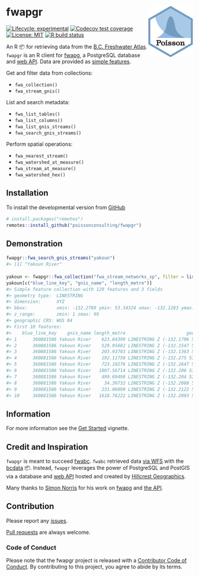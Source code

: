 
<!-- README.md is generated from README.Rmd. Please edit that file -->

# fwapgr <img src="man/figures/logo.png" align="right" />

<!-- badges: start -->

[![Lifecycle:
experimental](https://img.shields.io/badge/lifecycle-experimental-orange.svg)](https://www.tidyverse.org/lifecycle/#experimental)
[![Codecov test
coverage](https://codecov.io/gh/poissonconsulting/fwapgr/branch/master/graph/badge.svg)](https://codecov.io/gh/poissonconsulting/fwapgr?branch=master)
[![License:
MIT](https://img.shields.io/badge/License-MIT-green.svg)](https://opensource.org/licenses/MIT)
[![R build
status](https://github.com/poissonconsulting/fwapgr/workflows/R-CMD-check/badge.svg)](https://github.com/poissonconsulting/fwapgr/actions)
<!-- badges: end -->

An R 📦 for retrieving data from the [B.C. Freshwater
Atlas](https://www2.gov.bc.ca/gov/content/data/geographic-data-services/topographic-data/freshwater).
`fwapgr` is an R client for [fwapg](https://github.com/smnorris/fwapg),
a PostgreSQL database and [web API](https://hillcrestgeo.ca/fwapg/).
Data are provided as [simple features](https://github.com/r-spatial/sf).

Get and filter data from collections:

  - `fwa_collection()`  
  - `fwa_stream_gnis()`

List and search metadata:

  - `fwa_list_tables()`  
  - `fwa_list_columns()`  
  - `fwa_list_gnis_streams()`  
  - `fwa_search_gnis_streams()`

Perform spatial operations:

  - `fwa_nearest_stream()`  
  - `fwa_watershed_at_measure()`  
  - `fwa_stream_at_measure()`  
  - `fwa_watershed_hex()`

## Installation

To install the developmental version from
[GitHub](https://github.com/poissonconsulting/fwapgr)

``` r
# install.packages("remotes")
remotes::install_github("poissonconsulting/fwapgr")
```

## Demonstration

``` r
fwapgr::fwa_search_gnis_streams("yakoun")
#> [1] "Yakoun River"

yakoun <- fwapgr::fwa_collection("fwa_stream_networks_sp", filter = list(gnis_name = 'Yakoun River'))
yakoun[c("blue_line_key", "gnis_name", "length_metre")]
#> Simple feature collection with 129 features and 3 fields
#> geometry type:  LINESTRING
#> dimension:      XYZ
#> bbox:           xmin: -132.2789 ymin: 53.34324 xmax: -132.1283 ymax: 53.65705
#> z_range:        zmin: 1 zmax: 99
#> geographic CRS: WGS 84
#> First 10 features:
#>    blue_line_key    gnis_name length_metre                       geometry
#> 1      360881586 Yakoun River    623.84399 LINESTRING Z (-132.1796 53....
#> 2      360881586 Yakoun River    529.95682 LINESTRING Z (-132.1547 53....
#> 3      360881586 Yakoun River    203.93703 LINESTRING Z (-132.1363 53....
#> 4      360881586 Yakoun River    192.11758 LINESTRING Z (-132.275 53.3...
#> 5      360881586 Yakoun River    723.10276 LINESTRING Z (-132.2647 53....
#> 6      360881586 Yakoun River   1807.56714 LINESTRING Z (-132.206 53.6...
#> 7      360881586 Yakoun River    499.69498 LINESTRING Z (-132.204 53.6...
#> 8      360881586 Yakoun River     34.30732 LINESTRING Z (-132.2088 53....
#> 9      360881586 Yakoun River    231.06090 LINESTRING Z (-132.2122 53....
#> 10     360881586 Yakoun River   1618.76222 LINESTRING Z (-132.2093 53....
```

## Information

For more information see the [Get
Started](https://poissonconsulting.github.io/fwapgr/articles/fwapgr.html)
vignette.

## Credit and Inspiration

`fwapgr` is meant to succeed
[fwabc](https://github.com/poissonconsulting/fwabc). `fwabc` retrieved
data [via
WFS](https://openmaps.gov.bc.ca/geo/pub/wfs?service=WFS&version=2.0.0&request=GetFeature&typeName=WHSE_BASEMAPPING.FWA_LAKES_POLY&outputFormat=json&SRSNAME=epsg%3A3005&CQL_FILTER=GNIS_NAME_1=%27Quamichan%20Lake%27)
with the [bcdata](https://github.com/bcgov/bcdata) 📦. Instead, `fwapgr`
leverages the power of PostgreSQL and PostGIS via a database and [web
API](https://hillcrestgeo.ca/fwapg/) hosted and created by [Hillcrest
Geographics](https://hillcrestgeo.ca/main/).

Many thanks to [Simon Norris](https://github.com/smnorris/fwapg) for his
work on [fwapg](https://github.com/smnorris/fwapg) and [the
API](https://hillcrestgeo.ca/fwapg/).

## Contribution

Please report any
[issues](https://github.com/poissonconsulting/fwapgr/issues).

[Pull requests](https://github.com/poissonconsulting/fwapgr/pulls) are
always welcome.

### Code of Conduct

Please note that the fwapgr project is released with a [Contributor Code
of
Conduct](https://www.contributor-covenant.org/version/1/0/0/code-of-conduct/).
By contributing to this project, you agree to abide by its terms.
